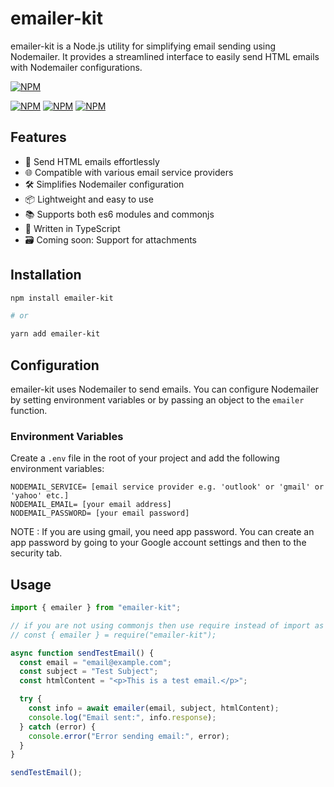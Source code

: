 # emailer-kit

emailer-kit is a Node.js utility for simplifying email sending using Nodemailer. It provides a streamlined interface to easily send HTML emails with Nodemailer configurations.

[![NPM](https://nodei.co/npm/emailer-kit.png)](https://nodei.co/npm/emailer-kit/)

[![NPM](https://img.shields.io/npm/v/emailer-kit)](https://www.npmjs.com/package/emailer-kit)
[![NPM](https://img.shields.io/npm/l/emailer-kit)](https://www.npmjs.com/package/emailer-kit)
[![NPM](https://img.shields.io/npm/types/emailer-kit)](https://www.npmjs.com/package/emailer-kit)

## Features

- 📧 Send HTML emails effortlessly
- 🌐 Compatible with various email service providers
- 🛠️ Simplifies Nodemailer configuration
- 📦 Lightweight and easy to use
- 📚 Supports both es6 modules and commonjs
- 📜 Written in TypeScript
- 🗃️ Coming soon: Support for attachments

## Installation

```bash
npm install emailer-kit

# or

yarn add emailer-kit
```

## Configuration

emailer-kit uses Nodemailer to send emails. You can configure Nodemailer by setting environment variables or by passing an object to the `emailer` function.

### Environment Variables

Create a `.env` file in the root of your project and add the following environment variables:

```env
NODEMAIL_SERVICE= [email service provider e.g. 'outlook' or 'gmail' or 'yahoo' etc.]
NODEMAIL_EMAIL= [your email address]
NODEMAIL_PASSWORD= [your email password]
```

NOTE : If you are using gmail, you need app password. You can create an app password by going to your Google account settings and then to the security tab.

## Usage

```javascript
import { emailer } from "emailer-kit";

// if you are not using commonjs then use require instead of import as shown below
// const { emailer } = require("emailer-kit");

async function sendTestEmail() {
  const email = "email@example.com";
  const subject = "Test Subject";
  const htmlContent = "<p>This is a test email.</p>";

  try {
    const info = await emailer(email, subject, htmlContent);
    console.log("Email sent:", info.response);
  } catch (error) {
    console.error("Error sending email:", error);
  }
}

sendTestEmail();
```
